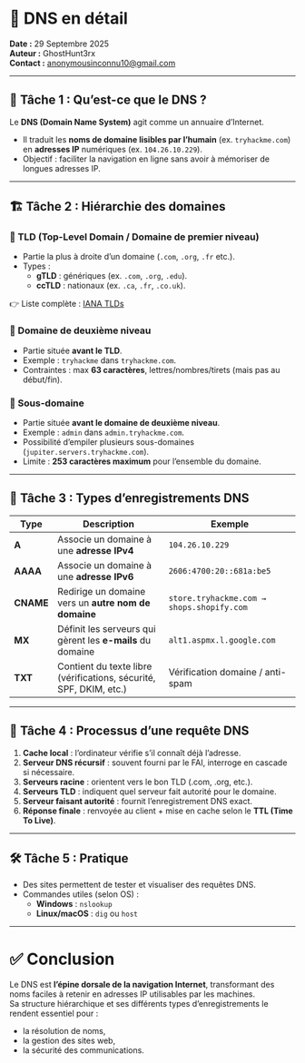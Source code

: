 # 📘 DNS en détail  
**Date :** 29 Septembre 2025  
**Auteur :** GhostHunt3rx  
**Contact :** anonymousinconnu10@gmail.com  

---

## 🧩 Tâche 1 : Qu’est-ce que le DNS ?  
Le **DNS (Domain Name System)** agit comme un annuaire d’Internet.  
- Il traduit les **noms de domaine lisibles par l’humain** (ex. `tryhackme.com`) en **adresses IP** numériques (ex. `104.26.10.229`).  
- Objectif : faciliter la navigation en ligne sans avoir à mémoriser de longues adresses IP.

---

## 🏗️ Tâche 2 : Hiérarchie des domaines  

### 🔹 TLD (Top-Level Domain / Domaine de premier niveau)  
- Partie la plus à droite d’un domaine (`.com`, `.org`, `.fr` etc.).  
- Types :  
  - **gTLD** : génériques (ex. `.com`, `.org`, `.edu`).  
  - **ccTLD** : nationaux (ex. `.ca`, `.fr`, `.co.uk`).  

👉 Liste complète : [IANA TLDs](https://data.iana.org/TLD/tlds-alpha-by-domain.txt)  

### 🔹 Domaine de deuxième niveau  
- Partie située **avant le TLD**.  
- Exemple : `tryhackme` dans `tryhackme.com`.  
- Contraintes : max **63 caractères**, lettres/nombres/tirets (mais pas au début/fin).

### 🔹 Sous-domaine  
- Partie située **avant le domaine de deuxième niveau**.  
- Exemple : `admin` dans `admin.tryhackme.com`.  
- Possibilité d’empiler plusieurs sous-domaines (`jupiter.servers.tryhackme.com`).  
- Limite : **253 caractères maximum** pour l’ensemble du domaine.

---

## 📑 Tâche 3 : Types d’enregistrements DNS  

| Type | Description | Exemple |
|------|-------------|---------|
| **A** | Associe un domaine à une **adresse IPv4** | `104.26.10.229` |
| **AAAA** | Associe un domaine à une **adresse IPv6** | `2606:4700:20::681a:be5` |
| **CNAME** | Redirige un domaine vers un **autre nom de domaine** | `store.tryhackme.com → shops.shopify.com` |
| **MX** | Définit les serveurs qui gèrent les **e-mails** du domaine | `alt1.aspmx.l.google.com` |
| **TXT** | Contient du texte libre (vérifications, sécurité, SPF, DKIM, etc.) | Vérification domaine / anti-spam |

---

## 🔄 Tâche 4 : Processus d’une requête DNS  

1. **Cache local** : l’ordinateur vérifie s’il connaît déjà l’adresse.  
2. **Serveur DNS récursif** : souvent fourni par le FAI, interroge en cascade si nécessaire.  
3. **Serveurs racine** : orientent vers le bon TLD (.com, .org, etc.).  
4. **Serveurs TLD** : indiquent quel serveur fait autorité pour le domaine.  
5. **Serveur faisant autorité** : fournit l’enregistrement DNS exact.  
6. **Réponse finale** : renvoyée au client + mise en cache selon le **TTL (Time To Live)**.  

---

## 🛠️ Tâche 5 : Pratique  

- Des sites permettent de tester et visualiser des requêtes DNS.  
- Commandes utiles (selon OS) :  
  - **Windows** : `nslookup`  
  - **Linux/macOS** : `dig` ou `host`  

---

# ✅ Conclusion  
Le DNS est **l’épine dorsale de la navigation Internet**, transformant des noms faciles à retenir en adresses IP utilisables par les machines.  
Sa structure hiérarchique et ses différents types d’enregistrements le rendent essentiel pour :  
- la résolution de noms,  
- la gestion des sites web,  
- la sécurité des communications.  
